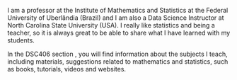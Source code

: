 I am a professor at the Institute of Mathematics and Statistics at the Federal University of Uberlândia (Brazil) and I am also a Data Science Instructor at North Carolina State University (USA).
I really like statistics and being a teacher, so it is always great to be able to share what I have learned with my students.

In the DSC406 section , you will find information about the subjects I teach, including materials, suggestions related to mathematics and statistics, such as books, tutorials, 
videos and websites. 
